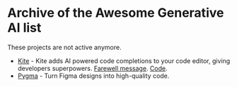 # Archive of the Awesome Generative AI list

These projects are not active anymore.

- [Kite](https://www.kite.com/) - Kite adds AI powered code completions to your code editor, giving developers superpowers. [Farewell message](https://www.kite.com/blog/product/kite-is-saying-farewell/). [Code](https://github.com/kiteco).
- [Pygma]([https://www.pygma.co/](https://twitter.com/pygma_app)) - Turn Figma designs into high-quality code.
